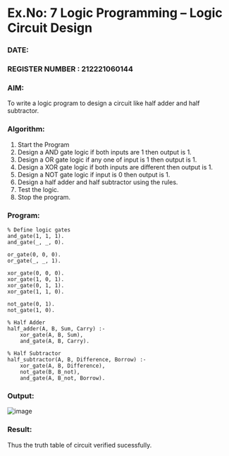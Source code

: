 # Ex.No: 7  Logic Programming –  Logic Circuit Design
### DATE:                                                                            
### REGISTER NUMBER : 212221060144
### AIM: 
To write a logic program to design a circuit like half adder and half subtractor.
###  Algorithm:
1. Start the Program
2. Design a AND gate logic if both inputs are 1 then output is 1.
3. Design a OR gate logic if any one of input is 1 then output is 1.
4. Design a XOR gate logic if both inputs are different then output is 1.
5. Design a NOT gate logic if input is 0 then output is 1.
6. Design a half adder and half subtractor using the rules.
7. Test the logic.
8. Stop the program.

### Program:
```
% Define logic gates
and_gate(1, 1, 1).
and_gate(_, _, 0).

or_gate(0, 0, 0).
or_gate(_, _, 1).

xor_gate(0, 0, 0).
xor_gate(1, 0, 1).
xor_gate(0, 1, 1).
xor_gate(1, 1, 0).

not_gate(0, 1).
not_gate(1, 0).

% Half Adder
half_adder(A, B, Sum, Carry) :-
    xor_gate(A, B, Sum),
    and_gate(A, B, Carry).

% Half Subtractor
half_subtractor(A, B, Difference, Borrow) :-
    xor_gate(A, B, Difference),
    not_gate(B, B_not),
    and_gate(A, B_not, Borrow).
```
### Output:
![image](https://github.com/Chandru0021/AI_Lab_2023-24/assets/131637082/d4419a13-4c2c-4647-b103-ab26b8bb2c92)
### Result:
Thus the truth table of circuit verified sucessfully.
